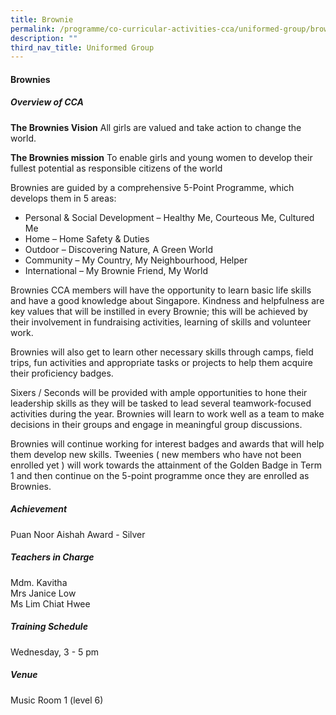 ```yaml
---
title: Brownie
permalink: /programme/co-curricular-activities-cca/uniformed-group/brownie/
description: ""
third_nav_title: Uniformed Group
---
```

#### **Brownies**

##### **Overview of CCA**
		 
**The Brownies Vision**
All girls are valued and take action to change the world.

**The Brownies mission**
To enable girls and young women to develop their fullest potential as responsible citizens of the world

Brownies are guided by a comprehensive 5-Point Programme, which develops them in 5 areas:
* Personal & Social Development – Healthy Me, Courteous Me, Cultured Me
* Home – Home Safety & Duties
* Outdoor – Discovering Nature, A Green World
* Community – My Country, My Neighbourhood, Helper
* International – My Brownie Friend, My World

Brownies CCA members will have the opportunity to learn basic life skills and have a good knowledge about Singapore.  Kindness and helpfulness are key values that will be instilled in every Brownie; this will be achieved by their involvement in fundraising activities, learning of skills and volunteer work.  

Brownies will also get to learn other necessary skills through camps, field trips, fun activities and appropriate tasks or projects to help them acquire their proficiency badges.  

Sixers / Seconds will be provided with ample opportunities to hone their leadership skills as they will be tasked to lead several teamwork-focused activities during the year.  Brownies will learn to work well as a team to make decisions in their groups and engage in meaningful group discussions.

Brownies will continue working for interest badges and awards that will help them develop new skills. Tweenies ( new members who have not been enrolled yet ) will work towards the attainment of the Golden Badge in Term 1 and then continue on the 5-point programme once they are enrolled as Brownies.

##### **Achievement**
Puan Noor Aishah Award - Silver

##### **Teachers in Charge**

Mdm. Kavitha<br>
Mrs Janice Low <br>
Ms Lim Chiat Hwee

##### **Training Schedule**
Wednesday, 3 - 5 pm

##### **Venue**

Music Room 1 (level 6)